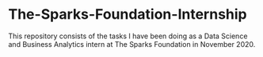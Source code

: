 # The-Sparks-Foundation-Internship
This repository consists of the tasks I have been doing as a Data Science and Business Analytics intern at The Sparks Foundation in November 2020.

